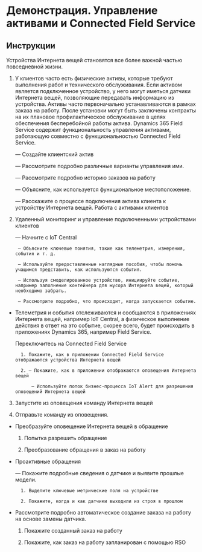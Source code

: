 ﻿---
demo:
    title: 'Демонстрация. Управление активами и Connected Field Service'
    module: 'Модуль 4. Изучение основ Dynamics 365 Customer Service'
---

# Демонстрация. Управление активами и Connected Field Service

## Инструкции

Устройства Интернета вещей становятся все более важной частью повседневной жизни. 

1. У клиентов часто есть физические активы, которые требуют выполнения работ и технического обслуживания.  Если активом является подключенное устройство, у него могут иметься датчики  Интернета вещей, позволяющие передавать информацию из устройства.  Активы часто первоначально устанавливаются в рамках заказа на работу.  После установки могут быть заключены контракты на их плановое профилактическое обслуживание в целях обеспечения бесперебойной работы актива.  Dynamics 365 Field Service содержит функциональность управления активами, работающую совместно с функциональностью Connected Field Service.    

	— Создайте клиентский актив

	— Рассмотрите подробно различные варианты управления ими. 

	— Рассмотрите подробно историю заказов на работу

	— Объясните, как используется функциональное местоположение. 

	— Расскажите о процессе подключения актива клиента к устройству Интернета вещей. Работа с активами клиентов

 

2. Удаленный мониторинг и управление подключенными устройствами клиентов

	— Начните с IoT Central

		— Объясните ключевые понятия, такие как телеметрия, измерения, события и т. д. 

		— Используйте предоставленные наглядные пособия, чтобы помочь учащимся представить, как используются события. 

		— Используя смоделированное устройство, инициируйте событие, например заполнение контейнера для мусора Интернета вещей, который необходимо забрать. 

		— Рассмотрите подробно, что происходит, когда запускается событие. 

- Телеметрия и события отслеживаются и сообщаются в приложениях Интернета вещей, например IoT Central, а физическое выполнение действия в ответ на это событие, скорее всего, будет происходить в приложениях Dynamics 365, например Field Service. 

	Переключитесь на Connected Field Service

		1. Покажите, как в приложении Connected Field Service отображаются устройства Интернета вещей

		2. — Покажите, как в приложении отображаются оповещения Интернета вещей

			— Используйте поток бизнес-процесса IoT Alert для разрешения оповещений Интернета вещей

3. Запустите из оповещения команду Интернета вещей

4. Отправьте команду из оповещения. 

- Преобразуйте оповещение Интернета вещей в обращение

	1. Попытка разрешить обращение

	2. Преобразование обращения в заказ на работу

- Проактивные обращения

	— Покажите подробные сведения о датчике и выявите прошлые модели. 

		1. Выделите ключевые метрические поля на устройстве

		2. Покажите, когда и как датчики выходили из строя в прошлом 

- Рассмотрите подробно автоматическое создание заказа на работу на основе замены датчика. 

	1. Покажите созданный заказ на работу 

	2. Покажите, как заказ на работу запланирован с помощью RSO
